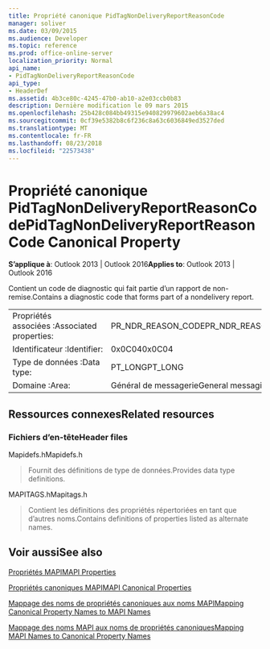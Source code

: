 ```yaml
---
title: Propriété canonique PidTagNonDeliveryReportReasonCode
manager: soliver
ms.date: 03/09/2015
ms.audience: Developer
ms.topic: reference
ms.prod: office-online-server
localization_priority: Normal
api_name:
- PidTagNonDeliveryReportReasonCode
api_type:
- HeaderDef
ms.assetid: 4b3ce80c-4245-47b0-ab10-a2e03ccb0b83
description: Dernière modification le 09 mars 2015
ms.openlocfilehash: 25b428c084bb49315e940829979602aeb6a38ac4
ms.sourcegitcommit: 0cf39e5382b8c6f236c8a63c6036849ed3527ded
ms.translationtype: MT
ms.contentlocale: fr-FR
ms.lasthandoff: 08/23/2018
ms.locfileid: "22573438"
---
```

# <a name="pidtagnondeliveryreportreasoncode-canonical-property"></a><span data-ttu-id="70d28-103">Propriété canonique PidTagNonDeliveryReportReasonCode</span><span class="sxs-lookup"><span data-stu-id="70d28-103">PidTagNonDeliveryReportReasonCode Canonical Property</span></span>

  
  
<span data-ttu-id="70d28-104">**S’applique à**: Outlook 2013 | Outlook 2016</span><span class="sxs-lookup"><span data-stu-id="70d28-104">**Applies to**: Outlook 2013 | Outlook 2016</span></span> 
  
<span data-ttu-id="70d28-105">Contient un code de diagnostic qui fait partie d’un rapport de non-remise.</span><span class="sxs-lookup"><span data-stu-id="70d28-105">Contains a diagnostic code that forms part of a nondelivery report.</span></span>
  
|||
|:-----|:-----|
|<span data-ttu-id="70d28-106">Propriétés associées :</span><span class="sxs-lookup"><span data-stu-id="70d28-106">Associated properties:</span></span>  <br/> |<span data-ttu-id="70d28-107">PR_NDR_REASON_CODE</span><span class="sxs-lookup"><span data-stu-id="70d28-107">PR_NDR_REASON_CODE</span></span>  <br/> |
|<span data-ttu-id="70d28-108">Identificateur :</span><span class="sxs-lookup"><span data-stu-id="70d28-108">Identifier:</span></span>  <br/> |<span data-ttu-id="70d28-109">0x0C04</span><span class="sxs-lookup"><span data-stu-id="70d28-109">0x0C04</span></span>  <br/> |
|<span data-ttu-id="70d28-110">Type de données :</span><span class="sxs-lookup"><span data-stu-id="70d28-110">Data type:</span></span>  <br/> |<span data-ttu-id="70d28-111">PT_LONG</span><span class="sxs-lookup"><span data-stu-id="70d28-111">PT_LONG</span></span>  <br/> |
|<span data-ttu-id="70d28-112">Domaine :</span><span class="sxs-lookup"><span data-stu-id="70d28-112">Area:</span></span>  <br/> |<span data-ttu-id="70d28-113">Général de messagerie</span><span class="sxs-lookup"><span data-stu-id="70d28-113">General messaging</span></span>  <br/> |
   
## <a name="related-resources"></a><span data-ttu-id="70d28-114">Ressources connexes</span><span class="sxs-lookup"><span data-stu-id="70d28-114">Related resources</span></span>

### <a name="header-files"></a><span data-ttu-id="70d28-115">Fichiers d’en-tête</span><span class="sxs-lookup"><span data-stu-id="70d28-115">Header files</span></span>

<span data-ttu-id="70d28-116">Mapidefs.h</span><span class="sxs-lookup"><span data-stu-id="70d28-116">Mapidefs.h</span></span>
  
> <span data-ttu-id="70d28-117">Fournit des définitions de type de données.</span><span class="sxs-lookup"><span data-stu-id="70d28-117">Provides data type definitions.</span></span>
    
<span data-ttu-id="70d28-118">MAPITAGS.h</span><span class="sxs-lookup"><span data-stu-id="70d28-118">Mapitags.h</span></span>
  
> <span data-ttu-id="70d28-119">Contient les définitions des propriétés répertoriées en tant que d’autres noms.</span><span class="sxs-lookup"><span data-stu-id="70d28-119">Contains definitions of properties listed as alternate names.</span></span>
    
## <a name="see-also"></a><span data-ttu-id="70d28-120">Voir aussi</span><span class="sxs-lookup"><span data-stu-id="70d28-120">See also</span></span>



[<span data-ttu-id="70d28-121">Propriétés MAPI</span><span class="sxs-lookup"><span data-stu-id="70d28-121">MAPI Properties</span></span>](mapi-properties.md)
  
[<span data-ttu-id="70d28-122">Propriétés canoniques MAPI</span><span class="sxs-lookup"><span data-stu-id="70d28-122">MAPI Canonical Properties</span></span>](mapi-canonical-properties.md)
  
[<span data-ttu-id="70d28-123">Mappage des noms de propriétés canoniques aux noms MAPI</span><span class="sxs-lookup"><span data-stu-id="70d28-123">Mapping Canonical Property Names to MAPI Names</span></span>](mapping-canonical-property-names-to-mapi-names.md)
  
[<span data-ttu-id="70d28-124">Mappage des noms MAPI aux noms de propriétés canoniques</span><span class="sxs-lookup"><span data-stu-id="70d28-124">Mapping MAPI Names to Canonical Property Names</span></span>](mapping-mapi-names-to-canonical-property-names.md)

